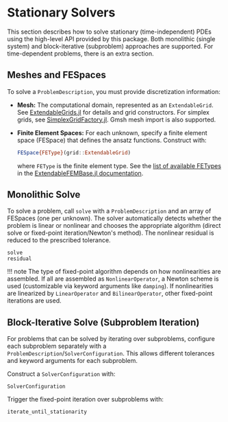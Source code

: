 # Stationary Solvers

This section describes how to solve stationary (time-independent) PDEs using the high-level API provided by this package. Both monolithic (single system) and block-iterative (subproblem) approaches are supported.
For time-dependent problems, there is an extra section.

## Meshes and FESpaces

To solve a `ProblemDescription`, you must provide discretization information:

- **Mesh:** The computational domain, represented as an `ExtendableGrid`. See [ExtendableGrids.jl](https://github.com/WIAS-PDELib/ExtendableGrids.jl) for details and grid constructors. For simplex grids, see [SimplexGridFactory.jl](https://github.com/WIAS-PDELib/SimplexGridFactory.jl). Gmsh mesh import is also supported.
- **Finite Element Spaces:** For each unknown, specify a finite element space (FESpace) that defines the ansatz functions. Construct with:

    ```julia
    FESpace{FEType}(grid::ExtendableGrid)
    ```
    where `FEType` is the finite element type. See the [list of available FETypes](https://wias-pdelib.github.io/ExtendableFEMBase.jl/dev/fems/) in the [ExtendableFEMBase.jl documentation](https://wias-pdelib.github.io/ExtendableFEMBase.jl/dev/).

## Monolithic Solve

To solve a problem, call `solve` with a `ProblemDescription` and an array of FESpaces (one per unknown). The solver automatically detects whether the problem is linear or nonlinear and chooses the appropriate algorithm (direct solve or fixed-point iteration/Newton's method). The nonlinear residual is reduced to the prescribed tolerance.

```@docs
solve
residual
```

!!! note
    The type of fixed-point algorithm depends on how nonlinearities are assembled. If all are assembled as `NonlinearOperator`, a Newton scheme is used (customizable via keyword arguments like `damping`). If nonlinearities are linearized by `LinearOperator` and `BilinearOperator`, other fixed-point iterations are used.

## Block-Iterative Solve (Subproblem Iteration)

For problems that can be solved by iterating over subproblems, configure each subproblem separately with a `ProblemDescription`/`SolverConfiguration`. This allows different tolerances and keyword arguments for each subproblem.

Construct a `SolverConfiguration` with:

```@docs
SolverConfiguration
```

Trigger the fixed-point iteration over subproblems with:

```@docs
iterate_until_stationarity
```
